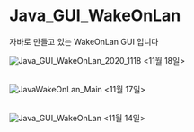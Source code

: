 # Java_GUI_WakeOnLan

자바로 만들고 있는 WakeOnLan GUI 입니다

![Java_GUI_WakeOnLan_2020_1118](https://user-images.githubusercontent.com/45617447/99483143-f7925280-29a0-11eb-9a5e-a2a1929edb88.jpg)
<11월 18일>
<br>
<br>

![JavaWakeOnLan_Main](https://user-images.githubusercontent.com/45617447/99377557-b1d67b00-2909-11eb-966a-4d5977e6c7ab.jpg)
<11월 17일> 
<br>
<br>

![Java_GUI_WakeOnLan](https://user-images.githubusercontent.com/45617447/99146552-90cd1a80-26bc-11eb-9960-462a5ced6d13.jpg)
<11월 14일>

<br>
<br>
